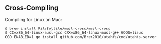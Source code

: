 Cross-Compiling
---------------

Compiling for Linux on Mac:

```
$ brew install FiloSottile/musl-cross/musl-cross
$ CC=x86_64-linux-musl-gcc CXX=x86_64-linux-musl-g++ GOOS=linux CGO_ENABLED=1 go install github.com/Bren2010/utahfs/cmd/utahfs-server
```
